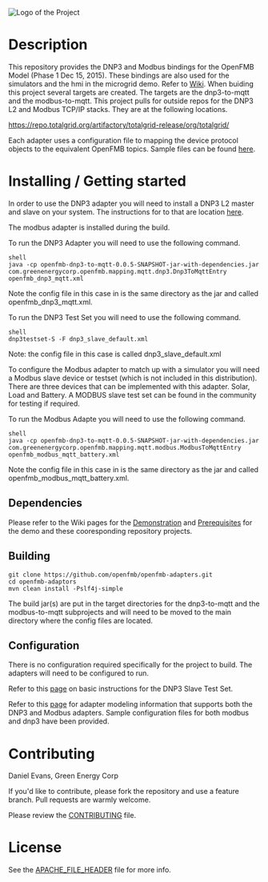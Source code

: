 ![Logo of the Project](https://github.com/openfmb/dtech-demo-2016/blob/master/img/openfmb-tm-black_reduced_100.png)

# Description

This repository provides the DNP3 and Modbus bindings for the OpenFMB Model (Phase 1 Dec 15, 2015).  These bindings are also used for the simulators and the hmi in the microgrid demo.  Refer to [Wiki](https://github.com/openfmb/dtech-demo-2016/wiki). When buiding this project several targets are created.  The targets are the dnp3-to-mqtt and the modbus-to-mqtt.  This project pulls for outside repos for the DNP3 L2 and Modbus TCP/IP stacks. They are at the following locations. 

https://repo.totalgrid.org/artifactory/totalgrid-release/org/totalgrid/

Each adapter uses a configuration file to mapping the device protocol objects to the equivalent OpenFMB topics.  Sample files can be found [here](https://github.com/openfmb/openfmb-adapters/tree/master/configfiles).  

# Installing / Getting started

In order to use the DNP3 adapter you will need to install a DNP3 L2 master and slave on your system.  The instructions for to that are location [here](https://github.com/openfmb/openfmb-adapters/blob/master/DNP3INSTALL.md).  

The modbus adapter is installed during the build. 

To run the DNP3 Adapter you will need to use the following command.

```
shell
java -cp openfmb-dnp3-to-mqtt-0.0.5-SNAPSHOT-jar-with-dependencies.jar com.greenenergycorp.openfmb.mapping.mqtt.dnp3.Dnp3ToMqttEntry openfmb_dnp3_mqtt.xml
```

Note the config file in this case in is the same directory as the jar and called openfmb_dnp3_mqtt.xml.

To run the DNP3 Test Set you will need to use the following command.

```
shell
dnp3testset-S -F dnp3_slave_default.xml
```
Note: the config file in this case is called dnp3_slave_default.xml

To configure the Modbus adapter to match up with a simulator you will need a Modbus slave device or testset (which is not included in this distribution).  There are three devices that can be implemented with this adapter.  Solar, Load and Battery. A MODBUS slave test set can be found in the community for testing if required.

To run the Modbus Adapte you will need to use the following command.

```
shell
java -cp openfmb-dnp3-to-mqtt-0.0.5-SNAPSHOT-jar-with-dependencies.jar com.greenenergycorp.openfmb.mapping.mqtt.modbus.ModbusToMqttEntry openfmb_modbus_mqtt_battery.xml
```
Note the config file in this case in is the same directory as the jar and called openfmb_modbus_mqtt_battery.xml.

## Dependencies

Please refer to the Wiki pages for the [Demonstration](https://github.com/openfmb/turnkey-dtech-demo-2016/wiki/Simulation-Demonstration) and [Prerequisites](https://github.com/openfmb/turnkey-dtech-demo-2016/wiki/Simulation-Prerequisites) for the demo and these cooresponding repository projects. 

## Building

```shell
git clone https://github.com/openfmb/openfmb-adapters.git
cd openfmb-adaptors
mvn clean install -Pslf4j-simple
```

The build jar(s) are put in the target directories for the dnp3-to-mqtt and the modbus-to-mqtt subprojects and will need to be moved to the main directory where the config files are located. 

## Configuration

There is no configuration required specifically for the project to build.  The adapters will need to be configured to run.  

Refer to this [page](https://github.com/openfmb/openfmb-adapters/blob/master/DNP3TESTSET.md) on basic instructions for the DNP3 Slave Test Set.

Refer to this [page](https://github.com/openfmb/openfmb-adapters/blob/master/OPENFMBMODELING.md) for adapter modeling information that supports both the DNP3 and Modbus adapters.  Sample configuration files for both modbus and dnp3 have been provided. 

# Contributing

Daniel Evans, Green Energy Corp

If you'd like to contribute, please fork the repository and use a feature
branch. Pull requests are warmly welcome.

Please review the [CONTRIBUTING](https://github.com/openfmb/openfmb-adapters/blob/master/CONTRIBUTING.md) file. 

# License

See the [APACHE_FILE_HEADER](https://github.com/openfmb/openfmb-adapters/blob/master/APACHE_FILE_HEADER) file for more info.
